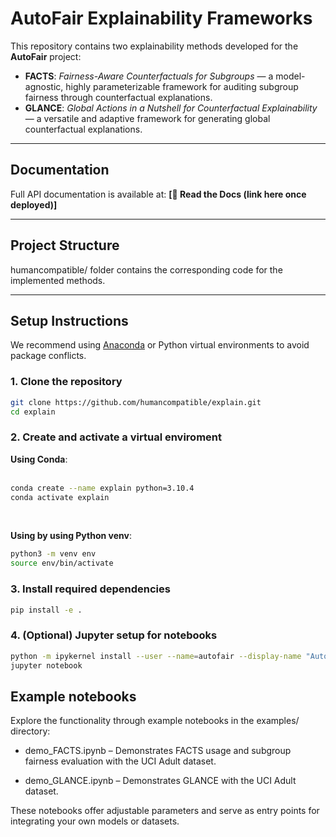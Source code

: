 # AutoFair Explainability Frameworks

This repository contains two explainability methods developed for the **AutoFair** project:

- **FACTS**: *Fairness-Aware Counterfactuals for Subgroups* — a model-agnostic, highly parameterizable framework for auditing subgroup fairness through counterfactual explanations.
- **GLANCE**: *Global Actions in a Nutshell for Counterfactual Explainability* — a versatile and adaptive framework for generating global counterfactual explanations.
  
---

## Documentation

Full API documentation is available at: **[🔗 Read the Docs (link here once deployed)]**

---

## Project Structure

humancompatible/ folder contains the corresponding code for the implemented methods.


---

## Setup Instructions

We recommend using [Anaconda](https://www.anaconda.com/) or Python virtual environments to avoid package conflicts.

### 1. Clone the repository

```bash
git clone https://github.com/humancompatible/explain.git
cd explain
```

### 2. Create and activate a virtual enviroment
**Using Conda**:<br><br>
```bash
conda create --name explain python=3.10.4
conda activate explain
```
<br>

**Using by using Python venv**:<br>
```bash
python3 -m venv env
source env/bin/activate
```
### 3. Install required dependencies

```bash
pip install -e .
```

### 4. (Optional) Jupyter setup for notebooks
```bash
python -m ipykernel install --user --name=autofair --display-name "AutoFair Env"
jupyter notebook
```

## Example notebooks
Explore the functionality through example notebooks in the examples/ directory:

- demo_FACTS.ipynb – Demonstrates FACTS usage and subgroup fairness evaluation with the UCI Adult dataset.

- demo_GLANCE.ipynb – Demonstrates GLANCE with the UCI Adult dataset.

These notebooks offer adjustable parameters and serve as entry points for integrating your own models or datasets.


